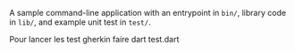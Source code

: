 A sample command-line application with an entrypoint in `bin/`, library code
in `lib/`, and example unit test in `test/`.


Pour lancer les test gherkin faire dart test.dart